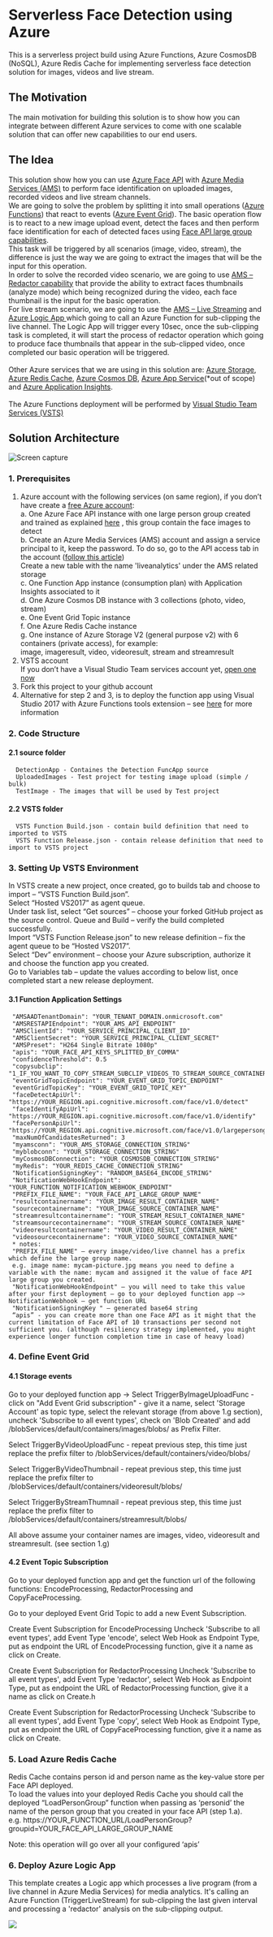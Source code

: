 # Serverless Face Detection using Azure
This is a serverless project build using Azure Functions, Azure CosmosDB (NoSQL), Azure Redis Cache for implementing serverless face detection solution for images, videos and live stream.

## The Motivation
The main motivation for building this solution is to show how you can integrate between different Azure services to come with one scalable solution that can offer new capabilities to our end users.

## The Idea
This solution show how you can use <a href="https://docs.microsoft.com/en-us/azure/cognitive-services/face/overview">Azure Face API</a> with <a href="https://docs.microsoft.com/en-us/azure/cognitive-services/face/overview">Azure Media Services (AMS)</a> to perform face identification on uploaded images, recorded videos and live stream channels. <br>
We are going to solve the problem by splitting it into small operations (<a href="https://azure.microsoft.com/en-us/services/functions/">Azure Functions</a>) that react to events (<a href="https://azure.microsoft.com/en-us/services/event-grid/">Azure Event Grid</a>). 
The basic operation flow is to react to a new image upload event, detect the faces and then perform face identification for each of detected faces using <a href="https://docs.microsoft.com/en-us/azure/cognitive-services/face/face-api-how-to-topics/how-to-use-large-scale">Face API large group capabilities</a>.<br>
This task will be triggered by all scenarios (image, video, stream), the difference is just the way we are going to extract the images that will be the input for this operation. <br>
In order to solve the recorded video scenario, we are going to use <a href="https://docs.microsoft.com/en-us/azure/media-services/previous/media-services-face-redaction">AMS – Redactor capability</a> that provide the ability to extract faces thumbnails (analyze mode) which being recognized during the video, each face thumbnail is the input for the basic operation. <br>
For live stream scenario, we are going to use the <a href="https://docs.microsoft.com/en-us/azure/media-services/previous/media-services-manage-channels-overview">AMS – Live Streaming</a> and <a href="https://azure.microsoft.com/en-us/services/logic-apps/">Azure Logic App </a> which going to call an Azure Function for sub-clipping the live channel. The Logic App will trigger every 10sec, once the sub-clipping task is completed, it will start the process of redactor operation which going to produce face thumbnails that appear in the sub-clipped video, once completed our basic operation will be triggered. <br><br>
Other Azure services that we are using in this solution are: <a href="https://azure.microsoft.com/en-us/services/storage/">Azure Storage</a>, <a href="https://azure.microsoft.com/en-us/services/cache/">Azure Redis Cache</a>, <a href="https://docs.microsoft.com/en-us/azure/cosmos-db/introduction">Azure Cosmos DB</a>, <a href="https://azure.microsoft.com/en-us/services/app-service/">Azure App Service</a>(*out of scope) and <a href="https://azure.microsoft.com/en-us/services/application-insights/">Azure Application Insights</a>. <br><br>
The Azure Functions deployment will be performed by <a href="https://www.visualstudio.com/team-services/">Visual Studio Team Services (VSTS)</a><br>

## Solution Architecture
![Screen capture](https://github.com/yaprigal/ServerlessFaceDetection/blob/master/Capture.PNG?raw=true)
### 1. Prerequisites
1.	Azure account with the following services (on same region), if you don’t have create a <a href="https://azure.microsoft.com/en-us/free/">free Azure account</a>:<br>
a.	One Azure Face API instance with one large person group created and trained as explained <a href="https://docs.microsoft.com/en-us/azure/cognitive-services/face/face-api-how-to-topics/how-to-use-large-scale">here</a> , this group contain the face images to detect<br>
b. Create an Azure Media Services (AMS) account and assign a service principal to it, keep the password. To do so, go to the API access tab in the account ([follow this article](https://docs.microsoft.com/en-us/azure/media-services/media-services-portal-get-started-with-aad#service-principal-authentication))<br>Create a new table with the name 'liveanalytics' under the AMS related storage<br>
c.	One Function App instance (consumption plan) with Application Insights associated to it<br>
d.	One Azure Cosmos DB instance with 3 collections (photo, video, stream) <br>
e.	One Event Grid Topic instance<br>
f.	One Azure Redis Cache instance<br>
g.	One instance of Azure Storage V2 (general purpose v2) with 6 containers (private access), for example:<br>
image, imageresult, video, videoresult, stream and streamresult<br>
2.	VSTS account <br>
If you don’t have a Visual Studio Team services account yet, <a href="https://go.microsoft.com/fwlink/?LinkId=307137">open one now</a> 
3. Fork this project to your github account
4.	Alternative for step 2 and 3, is to deploy the function app using Visual Studio 2017 with Azure Functions tools extension – see <a href="https://docs.microsoft.com/en-us/azure/azure-functions/functions-develop-vs">here</a> for more information 

### 2. Code Structure
 #### 2.1 source folder
      DetectionApp - Containes the Detection FuncApp source
      UploadedImages - Test project for testing image upload (simple / bulk)
      TestImage - The images that will be used by Test project
 #### 2.2 VSTS folder
      VSTS Function Build.json - contain build definition that need to imported to VSTS 
      VSTS Function Release.json - contain release definition that need to import to VSTS project

### 3. Setting Up VSTS Environment
In VSTS create a new project, once created, go to builds tab and choose to import – “VSTS Function Build.json”.
<br>Select “Hosted VS2017” as agent queue. <br>
Under task list, select “Get sources” – choose your forked GitHub project as the source control. 
Queue and Build – verify the build completed successfully.<br>
Import “VSTS Function Release.json” to new release definition – fix the agent queue to be “Hosted VS2017”.
<br>Select “Dev” environment – choose your Azure subscription, authorize it and choose the function app you created.<br>
Go to Variables tab – update the values according to below list, once completed start a new release deployment.<br>

#### 3.1 Function Application Settings
     "AMSAADTenantDomain": "YOUR_TENANT_DOMAIN.onmicrosoft.com"
     "AMSRESTAPIEndpoint": "YOUR_AMS_API_ENDPOINT"
     "AMSClientId": "YOUR_SERVICE_PRINCIPAL_CLIENT_ID"
     "AMSClientSecret": "YOUR_SERVICE_PRINCIPAL_CLIENT_SECRET"
     "AMSPreset": "H264 Single Bitrate 1080p"
     "apis": "YOUR_FACE_API_KEYS_SPLITTED_BY_COMMA"
     "confidenceThreshold": 0.5
     "copysubclip": "1_IF_YOU_WANT_TO_COPY_STREAM_SUBCLIP_VIDEOS_TO_STREAM_SOURCE_CONTAINER_OTHERWISE_0"
     "eventGridTopicEndpoint": "YOUR_EVENT_GRID_TOPIC_ENDPOINT"
     "eventGridTopicKey": "YOUR_EVENT_GRID_TOPIC_KEY"
     "faceDetectApiUrl": "https://YOUR_REGION.api.cognitive.microsoft.com/face/v1.0/detect"
     "faceIdentifyApiUrl": "https://YOUR_REGION.api.cognitive.microsoft.com/face/v1.0/identify"
     "facePersonApiUrl": "https://YOUR_REGION.api.cognitive.microsoft.com/face/v1.0/largepersongroups"
     "maxNumOfCandidatesReturned": 3
     "myamsconn": "YOUR_AMS_STORAGE_CONNECTION_STRING"
     "myblobconn": "YOUR_STORAGE_CONNECTION_STRING"
     "myCosmosDBConnection": "YOUR_COSMOSDB_CONNECTION_STRING"
     "myRedis": "YOUR_REDIS_CACHE_CONNECTION_STRING"
     "NotificationSigningKey": "RANDOM_BASE64_ENCODE_STRING"
     "NotificationWebHookEndpoint": "YOUR_FUNCTION_NOTIFICATION_WEBHOOK_ENDPOINT"
     "PREFIX_FILE_NAME": "YOUR_FACE_API_LARGE_GROUP_NAME"
     "resultcontainername": "YOUR_IMAGE_RESULT_CONTAINER_NAME"
     "sourcecontainername": "YOUR_IMAGE_SOURCE_CONTAINER_NAME"
     "streamresultcontainername": "YOUR_STREAM_RESULT_CONTAINER_NAME"
     "streamsourcecontainername": "YOUR_STREAM_SOURCE_CONTAINER_NAME"
     "videoresultcontainername": "YOUR_VIDEO_RESULT_CONTAINER_NAME"
     "videosourcecontainername": "YOUR_VIDEO_SOURCE_CONTAINER_NAME"
     * notes: 
     "PREFIX_FILE_NAME" – every image/video/live channel has a prefix which define the large group name. 
     e.g. image name: mycam-picture.jpg means you need to define a variable with the name: mycam and assigned it the value of face API large group you created.
     "NotificationWebHookEndpoint" – you will need to take this value after your first deployment – go to your deployed function app –> NotificationWebhook – get function URL
     "NotificationSigningKey " – generated base64 string
     “apis” - you can create more than one Face API as it might that the current limitation of Face API of 10 transactions per second not sufficient you. (although resiliency strategy implemented, you might experience longer function completion time in case of heavy load)
     
### 4. Define Event Grid  
#### 4.1 Storage events      
      
   Go to your deployed function app ->
   Select TriggerByImageUploadFunc - click on "Add Event Grid subscription" - give it a name, select 'Storage Account' as topic type, 
   select the relevant storage (from above 1.g section), uncheck 'Subscribe to all event types', check on 'Blob Created' and 
   add /blobServices/default/containers/images/blobs/ as Prefix Filter.
            
   Select TriggerByVideoUploadFunc - repeat previous step, this time just replace the prefix filter to
   /blobServices/default/containers/video/blobs/
      
   Select TriggerByVideoThumbnail - repeat previous step, this time just replace the prefix filter to
   /blobServices/default/containers/videoresult/blobs/
      
   Select TriggerByStreamThumnail - repeat previous step, this time just replace the prefix filter to
   /blobServices/default/containers/streamresult/blobs/
 
   All above assume your container names are images, video, videoresult and streamresult. (see section 1.g)
      
#### 4.2 Event Topic Subscription 
   Go to your deployed function app and get the function url of the following functions: EncodeProcessing, RedactorProcessing and
   CopyFaceProcessing.
     
   Go to your deployed Event Grid Topic to add a new Event Subscription.
     
   Create Event Subscription for EncodeProcessing
   Uncheck 'Subscribe to all event types', add Event Type 'encode', select Web Hook as Endpoint Type, put as endpoint the URL of
   EncodeProcessing function, give it a name as click on Create.
     
   Create Event Subscription for RedactorProcessing
   Uncheck 'Subscribe to all event types', add Event Type 'redactor', select Web Hook as Endpoint Type, put as endpoint the URL of
   RedactorProcessing function, give it a name as click on Create.h
     
   Create Event Subscription for RedactorProcessing
   Uncheck 'Subscribe to all event types', add Event Type 'copy', select Web Hook as Endpoint Type, put as endpoint the URL of
   CopyFaceProcessing function, give it a name as click on Create.

### 5. Load Azure Redis Cache
   Redis Cache contains person id and person name as the key-value store per Face API deployed.<br>
   To load the values into your deployed Redis Cache you should call the deployed “LoadPersonGroup” function when passing as ‘personid’ 
   the name of the person group that you created in your face API (step 1.a).<br>
   e.g. https://YOUR_FUNCTION_URL/LoadPersonGroup?groupid=YOUR_FACE_API_LARGE_GROUP_NAME
   
   Note: this operation will go over all your configured ‘apis’
### 6. Deploy Azure Logic App
   This template creates a Logic app which processes a live program (from a live channel in Azure Media Services) for media analytics.
   It's calling an Azure Function (TriggerLiveStream) for sub-clipping the last given interval and processing a 'redactor' analysis on the sub-clipping output.
   
   <a href="https://portal.azure.com/#create/Microsoft.Template/uri/https%3A%2F%2Fraw.githubusercontent.com%2Fyaprigal%2FServerlessFaceDetection%2Fmaster%2FLogicApp.json" target="_blank">
    <img src="http://azuredeploy.net/deploybutton.png"/>
</a>

     
     
